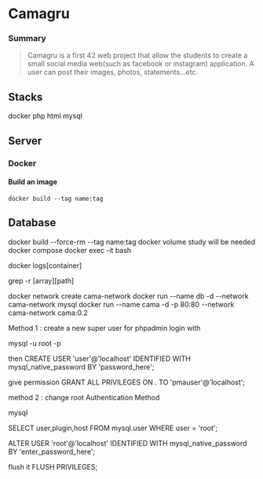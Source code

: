 <!-- @format -->

# Camagru

### Summary

> Camagru is a first 42 web project that allow the students to create a small social media web(such as facebook or instagram) application. A user can post their images, photos, statements...etc.

## Stacks
docker php html mysql

## Server

### Docker
#### Build an image
    docker build --tag name:tag

## Database

docker build --force-rm --tag name:tag
docker volume study will be needed
docker compose
docker exec -it <name> bash

docker logs[container]

grep -r [array][path]

docker network create cama-network
docker run --name db -d --network cama-network mysql
docker run --name cama -d -p 80:80 --network cama-network cama:0.2

Method 1 : create a new super user for phpadmin login with

mysql -u root -p

then
CREATE USER 'user'@'localhost' IDENTIFIED WITH mysql_native_password BY 'password_here';

give permission
GRANT ALL PRIVILEGES ON _._ TO 'pmauser'@'localhost';

method 2 : change root Authentication Method

mysql

SELECT user,plugin,host FROM mysql.user WHERE user = 'root';

ALTER USER 'root'@'localhost' IDENTIFIED WITH mysql_native_password BY 'enter_password_here';

flush it
FLUSH PRIVILEGES;
